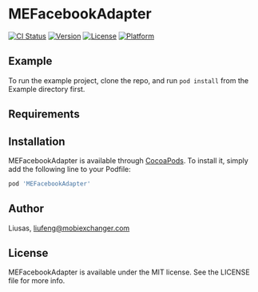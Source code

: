 # MEFacebookAdapter

[![CI Status](https://img.shields.io/travis/Liusas/MEFacebookAdapter.svg?style=flat)](https://travis-ci.org/Liusas/MEFacebookAdapter)
[![Version](https://img.shields.io/cocoapods/v/MEFacebookAdapter.svg?style=flat)](https://cocoapods.org/pods/MEFacebookAdapter)
[![License](https://img.shields.io/cocoapods/l/MEFacebookAdapter.svg?style=flat)](https://cocoapods.org/pods/MEFacebookAdapter)
[![Platform](https://img.shields.io/cocoapods/p/MEFacebookAdapter.svg?style=flat)](https://cocoapods.org/pods/MEFacebookAdapter)

## Example

To run the example project, clone the repo, and run `pod install` from the Example directory first.

## Requirements

## Installation

MEFacebookAdapter is available through [CocoaPods](https://cocoapods.org). To install
it, simply add the following line to your Podfile:

```ruby
pod 'MEFacebookAdapter'
```

## Author

Liusas, liufeng@mobiexchanger.com

## License

MEFacebookAdapter is available under the MIT license. See the LICENSE file for more info.
